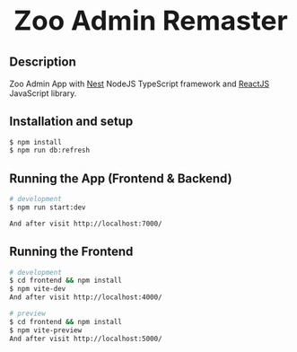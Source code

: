 <h1 align="center" style="font-size: 3rem">
  Zoo Admin Remaster
</h1>

## Description

Zoo Admin App with [Nest](https://github.com/nestjs/nest) NodeJS TypeScript framework and [ReactJS](https://reactjs.org/) JavaScript library.

## Installation and setup

```bash
$ npm install
$ npm run db:refresh
```

## Running the App (Frontend & Backend)

```bash
# development
$ npm run start:dev

And after visit http://localhost:7000/
```

## Running the Frontend

```bash
# development
$ cd frontend && npm install
$ npm vite-dev
And after visit http://localhost:4000/

# preview
$ cd frontend && npm install
$ npm vite-preview
And after visit http://localhost:5000/
